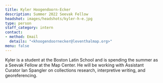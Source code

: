 ```yaml
---
title: Kyler Hoogendoorn-Ecker
description: Summer 2022 Seevak Fellow
headshot: images/headshots/kyler-h-e.jpg
type: person
staff_category: intern
contact:
- method: Email
  details: "<khoogendoornecker@leventhalmap.org>"
menu: false
---
```

Kyler is a student at the Boston Latin School and is spending the summer as a Seevak Fellow at the Map Center. He will be working with Assistant Curator Ian Spangler on collections research, interpretive writing, and georeferencing. 
